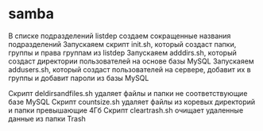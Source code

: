 # samba

В списке подразделений listdep создаем сокращенные названия подразделений
Запускаяем скрипт init.sh, который создаст папки, группы и права группам из listdep
Запускаяем adddirs.sh, который создаст директории пользователей на основе базы MySQL
Запускаяем addusers.sh, который создаст пользователей на сервере, добавит их в группы и добавит пароли из базы MySQL

Скрипт deldirsandfiles.sh удаляет файлы и папки не соответствующие базе MySQL
Скрипт countsize.sh удаляет файлы из коревых директорий и папки превышающие 4Гб
Скрипт cleartrash.sh очищает удаленные данные из папки Trash